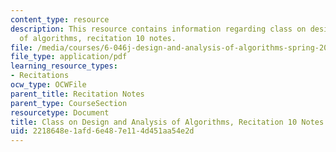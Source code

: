 ```yaml
---
content_type: resource
description: This resource contains information regarding class on design and analysis
  of algorithms, recitation 10 notes.
file: /media/courses/6-046j-design-and-analysis-of-algorithms-spring-2015/2218648e1afd6e487e114d451aa54e2d_MIT6_046JS15_Recitation10.pdf
file_type: application/pdf
learning_resource_types:
- Recitations
ocw_type: OCWFile
parent_title: Recitation Notes
parent_type: CourseSection
resourcetype: Document
title: Class on Design and Analysis of Algorithms, Recitation 10 Notes
uid: 2218648e-1afd-6e48-7e11-4d451aa54e2d
---
```

